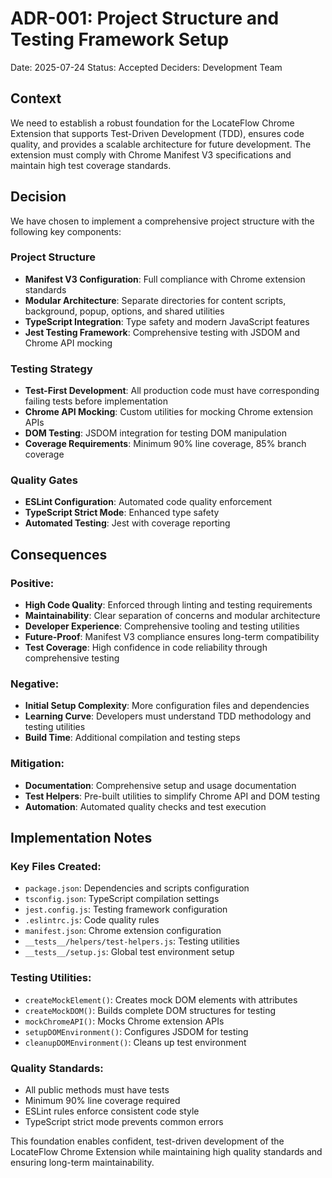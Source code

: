 # ADR-001: Project Structure and Testing Framework Setup

Date: 2025-07-24
Status: Accepted
Deciders: Development Team

## Context

We need to establish a robust foundation for the LocateFlow Chrome Extension that supports Test-Driven Development (TDD), ensures code quality, and provides a scalable architecture for future development. The extension must comply with Chrome Manifest V3 specifications and maintain high test coverage standards.

## Decision

We have chosen to implement a comprehensive project structure with the following key components:

### Project Structure
- **Manifest V3 Configuration**: Full compliance with Chrome extension standards
- **Modular Architecture**: Separate directories for content scripts, background, popup, options, and shared utilities
- **TypeScript Integration**: Type safety and modern JavaScript features
- **Jest Testing Framework**: Comprehensive testing with JSDOM and Chrome API mocking

### Testing Strategy
- **Test-First Development**: All production code must have corresponding failing tests before implementation
- **Chrome API Mocking**: Custom utilities for mocking Chrome extension APIs
- **DOM Testing**: JSDOM integration for testing DOM manipulation
- **Coverage Requirements**: Minimum 90% line coverage, 85% branch coverage

### Quality Gates
- **ESLint Configuration**: Automated code quality enforcement
- **TypeScript Strict Mode**: Enhanced type safety
- **Automated Testing**: Jest with coverage reporting

## Consequences

### Positive:
- **High Code Quality**: Enforced through linting and testing requirements
- **Maintainability**: Clear separation of concerns and modular architecture
- **Developer Experience**: Comprehensive tooling and testing utilities
- **Future-Proof**: Manifest V3 compliance ensures long-term compatibility
- **Test Coverage**: High confidence in code reliability through comprehensive testing

### Negative:
- **Initial Setup Complexity**: More configuration files and dependencies
- **Learning Curve**: Developers must understand TDD methodology and testing utilities
- **Build Time**: Additional compilation and testing steps

### Mitigation:
- **Documentation**: Comprehensive setup and usage documentation
- **Test Helpers**: Pre-built utilities to simplify Chrome API and DOM testing
- **Automation**: Automated quality checks and test execution

## Implementation Notes

### Key Files Created:
- `package.json`: Dependencies and scripts configuration
- `tsconfig.json`: TypeScript compilation settings
- `jest.config.js`: Testing framework configuration
- `.eslintrc.js`: Code quality rules
- `manifest.json`: Chrome extension configuration
- `__tests__/helpers/test-helpers.js`: Testing utilities
- `__tests__/setup.js`: Global test environment setup

### Testing Utilities:
- `createMockElement()`: Creates mock DOM elements with attributes
- `createMockDOM()`: Builds complete DOM structures for testing
- `mockChromeAPI()`: Mocks Chrome extension APIs
- `setupDOMEnvironment()`: Configures JSDOM for testing
- `cleanupDOMEnvironment()`: Cleans up test environment

### Quality Standards:
- All public methods must have tests
- Minimum 90% line coverage required
- ESLint rules enforce consistent code style
- TypeScript strict mode prevents common errors

This foundation enables confident, test-driven development of the LocateFlow Chrome Extension while maintaining high quality standards and ensuring long-term maintainability.